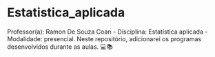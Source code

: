 # Estatistica_aplicada
Professor(a): Ramon De Souza Coan - Disciplina: Estatística aplicada - Modalidade: presencial. Neste repositório, adicionarei os programas desenvolvidos durante as aulas. 💻📚
